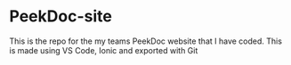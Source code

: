 # PeekDoc-site
This is the repo for the my teams PeekDoc website that I have coded.
This is made using VS Code, Ionic and exported with Git
